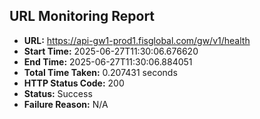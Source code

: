 ## URL Monitoring Report

- **URL:** https://api-gw1-prod1.fisglobal.com/gw/v1/health
- **Start Time:** 2025-06-27T11:30:06.676620
- **End Time:** 2025-06-27T11:30:06.884051
- **Total Time Taken:** 0.207431 seconds
- **HTTP Status Code:** 200
- **Status:** Success
- **Failure Reason:** N/A

